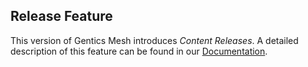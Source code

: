 ## Release Feature

This version of Gentics Mesh introduces _Content Releases_. A detailed description of this feature can be found in our [Documentation](http://getmesh.io/docs/beta/index.html).